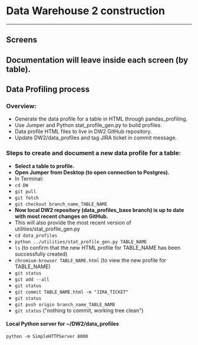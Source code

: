 # Data Warehouse 2 construction
---
## Screens
**Documentation will leave inside each screen (by table).**
---
## Data Profiling process

### Overview:
* Generate the data profile for a table in HTML through pandas_profiling.
* Use Jumper and Python stat_profile_gen.py to build profiles.
* Data profile HTML files to live in DW2 GitHub repository.
* Update DW2/data_profiles and tag JIRA ticket in commit message.

### Steps to create and document a new data profile for a table:
* **Select a table to profile.**
* **Open Jumper from Desktop (to open connection to Postgres).**
* In Terminal:
* `cd DW`
* `git pull`
* `git fetch`
* `git checkout branch_name_TABLE_NAME`
* **Now local DW2 repository (data_profiles_base branch) is up to date with most recent changes on GitHub.**
* This will also provide the most recent version of utilities/stat_profile_gen.py
* `cd data_profiles`
* `python ../utilities/stat_profile_gen.py TABLE_NAME`
* `ls` (to confirm that the new HTML profile for TABLE_NAME has been successfully created)
* `chromium-browser TABLE_NAME.html` (to view the new profile for TABLE_NAME)
* `git status`
* `git add --all`
* `git status`
* `git commit TABLE_NAME.html -m "JIRA_TICKET"`
* `git status`
* `git push origin branch_name_TABLE_NAME`
* `git status` ("nothing to commit, working tree clean")

#### Local Python server for ~/DW2/data_profiles
`python -m SimpleHTTPServer 8000`
